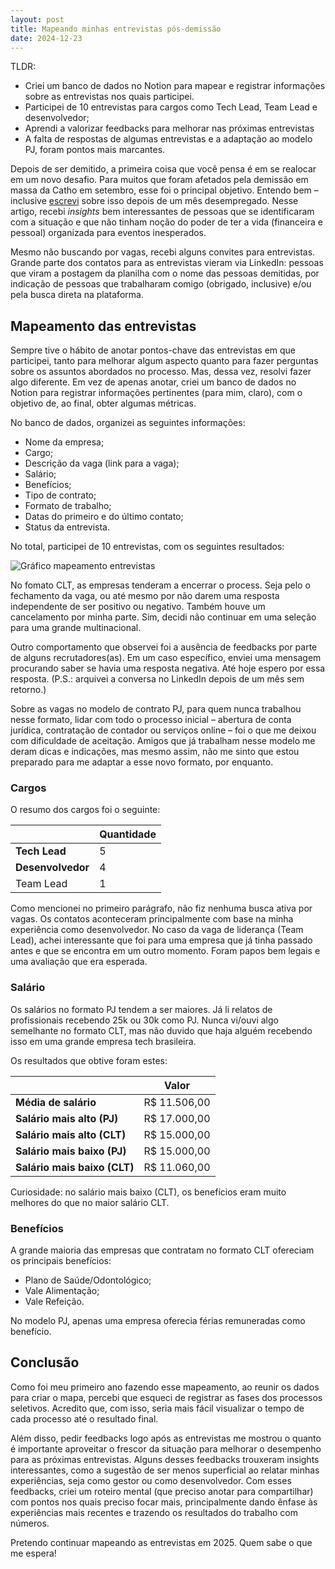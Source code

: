 ```yaml
---
layout: post
title: Mapeando minhas entrevistas pós-demissão
date: 2024-12-23
---
```


TLDR:

- Criei um banco de dados no Notion para mapear e registrar informações sobre as entrevistas nos quais participei.
- Participei de 10 entrevistas para cargos como Tech Lead, Team Lead e desenvolvedor;
- Aprendi a valorizar feedbacks para melhorar nas próximas entrevistas
- A falta de respostas de algumas entrevistas e a adaptação ao modelo PJ, foram pontos mais marcantes.

Depois de ser demitido, a primeira coisa que você pensa é em se realocar em um novo desafio. Para muitos que foram afetados pela demissão em massa da Catho em setembro, esse foi o principal objetivo. Entendo bem – inclusive [escrevi](https://tcelestino.github.io/bloco-de-notas/2024/10/um-mes-desempregado/) sobre isso depois de um mês desempregado. Nesse artigo, recebi *insights* bem interessantes de pessoas que se identificaram com a situação e que não tinham noção do poder de ter a vida (financeira e pessoal) organizada para eventos inesperados.

Mesmo não buscando por vagas, recebi alguns convites para entrevistas. Grande parte dos contatos para as entrevistas vieram via LinkedIn: pessoas que viram a postagem da planilha com o nome das pessoas demitidas, por indicação de pessoas que trabalharam comigo (obrigado, inclusive) e/ou pela busca direta na plataforma.

## Mapeamento das entrevistas

Sempre tive o hábito de anotar pontos-chave das entrevistas em que participei, tanto para melhorar algum aspecto quanto para fazer perguntas sobre os assuntos abordados no processo. Mas, dessa vez, resolvi fazer algo diferente. Em vez de apenas anotar, criei um banco de dados no Notion para registrar informações pertinentes (para mim, claro), com o objetivo de, ao final, obter algumas métricas.

No banco de dados, organizei as seguintes informações:

- Nome da empresa;
- Cargo;
- Descrição da vaga (link para a vaga);
- Salário;
- Benefícios;
- Tipo de contrato;
- Formato de trabalho;
- Datas do primeiro e do último contato;
- Status da entrevista.

No total, participei de 10 entrevistas, com os seguintes resultados:

![Gráfico mapeamento entrevistas](https://i.imgur.com/DsVPv1U.png)

No fomato CLT, as empresas tenderam a encerrar o process. Seja pelo o fechamento da vaga, ou até mesmo por não darem uma resposta independente de ser positivo ou negativo. Também houve um cancelamento por minha parte. Sim, decidi não continuar em uma seleção para uma grande multinacional.

Outro comportamento que observei foi a ausência de feedbacks por parte de alguns recrutadores(as). Em um caso específico, enviei uma mensagem procurando saber se havia uma resposta negativa. Até hoje espero por essa resposta. (P.S.: arquivei a conversa no LinkedIn depois de um mês sem retorno.)

Sobre as vagas no modelo de contrato PJ, para quem nunca trabalhou nesse formato, lidar com todo o processo inicial – abertura de conta jurídica, contratação de contador ou serviços online – foi o que me deixou com dificuldade de aceitação. Amigos que já trabalham nesse modelo me deram dicas e indicações, mas mesmo assim, não me sinto que estou preparado para me adaptar a esse novo formato, por enquanto.

### Cargos

O resumo dos cargos foi o seguinte:

|  | **Quantidade** |
| --- | --- |
| **Tech Lead** | 5 |
| **Desenvolvedor** | 4 |
| Team Lead | 1 |

Como mencionei no primeiro parágrafo, não fiz nenhuma busca ativa por vagas. Os contatos aconteceram principalmente com base na minha experiência como desenvolvedor. No caso da vaga de liderança (Team Lead), achei interessante que foi para uma empresa que já tinha passado antes e que se encontra em um outro momento. Foram papos bem legais e uma avaliação que era esperada.

### Salário

Os salários no formato PJ tendem a ser maiores. Já li relatos de profissionais recebendo 25k ou 30k como PJ. Nunca vi/ouvi algo semelhante no formato CLT, mas não duvido que haja alguém recebendo isso em uma grande empresa tech brasileira.

Os resultados que obtive foram estes:

|  | **Valor** |
| --- | --- |
| **Média de salário** | R$ 11.506,00 |
| **Salário mais alto (PJ)** | R$ 17.000,00 |
| **Salário mais alto (CLT)** | R$ 15.000,00 |
| **Salário mais baixo (PJ)** | R$ 15.000,00 |
| **Salário mais baixo (CLT)** | R$ 11.060,00 |

Curiosidade: no salário mais baixo (CLT), os benefícios eram muito melhores do que no maior salário CLT.

### Benefícios

A grande maioria das empresas que contratam no formato CLT ofereciam os principais benefícios:

- Plano de Saúde/Odontológico;
- Vale Alimentação;
- Vale Refeição.

No modelo PJ, apenas uma empresa oferecia férias remuneradas como benefício.

## Conclusão

Como foi meu primeiro ano fazendo esse mapeamento, ao reunir os dados para criar o mapa, percebi que esqueci de registrar as fases dos processos seletivos. Acredito que, com isso, seria mais fácil visualizar o tempo de cada processo até o resultado final.

Além disso, pedir feedbacks logo após as entrevistas me mostrou o quanto é importante aproveitar o frescor da situação para melhorar o desempenho para as próximas entrevistas. Alguns desses feedbacks trouxeram insights interessantes, como a sugestão de ser menos superficial ao relatar minhas experiências, seja como gestor ou como desenvolvedor. Com esses feedbacks, criei um roteiro mental (que preciso anotar para compartilhar) com pontos nos quais preciso focar mais, principalmente dando ênfase às experiências mais recentes e trazendo os resultados do trabalho com números.

Pretendo continuar mapeando as entrevistas em 2025. Quem sabe o que me espera!
